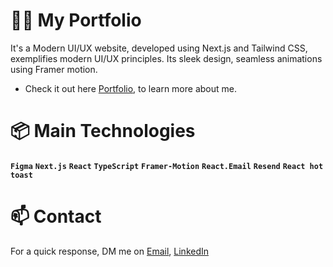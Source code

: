 # 👋🏼 My Portfolio 

It's a Modern UI/UX website, developed using Next.js and Tailwind CSS, exemplifies modern UI/UX principles. Its sleek design, seamless animations using Framer motion.

- Check it out here [Portfolio](https://www.walidka-portfolio.com/), to learn more about me.

# 📦 Main Technologies

**`Figma`** **`Next.js`** **`React`** **`TypeScript`** **`Framer-Motion`** **`React.Email`** **`Resend`** **`React hot toast`** 

# 📫 Contact

For a quick response, DM me on [Email](mailto:kouiderayadwalid@gmail.com), [LinkedIn](https://www.linkedin.com/in/walid-kouider-ayad)
